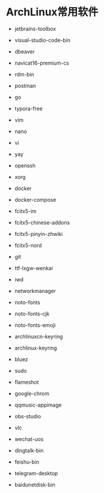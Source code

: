 # ArchLinux常用软件

- jetbrains-toolbox
- visual-studio-code-bin
- dbeaver
- navicat16-premium-cs
- rdm-bin
- postman
- go
- typora-free
- vim
- nano
- vi
- yay
- openssh
- xorg
- docker
- docker-compose



- fcitx5-im

- fcitx5-chinese-addons

- fcitx5-pinyin-zhwiki

- fcitx5-nord

- git

- ttf-lxgw-wenkai

- iwd

- networkmanager

- noto-fonts

- noto-fonts-cjk

- noto-fonts-emoji

- archlinuxcn-keyring

- archlinux-keyring

- bluez

- sudo

- flameshot

  



- google-chrom
- qqmusic-appimage
- obs-studio
- vlc
- wechat-uos
- dingtalk-bin
- feishu-bin
- telegram-desktop
- baidunetdisk-bin